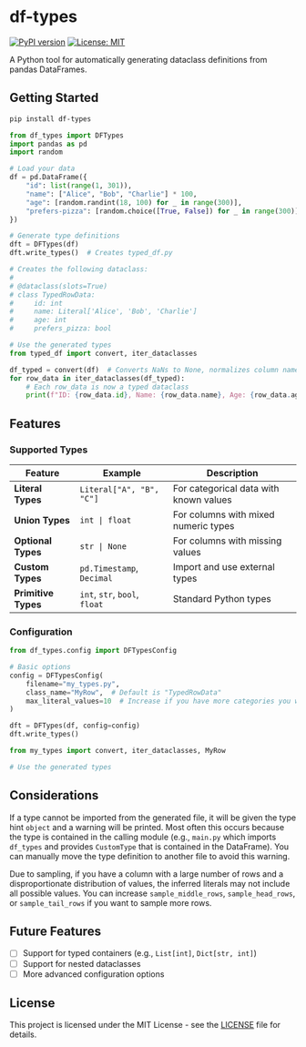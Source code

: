 # df-types

[![PyPI version](https://badge.fury.io/py/df-types.svg)](https://badge.fury.io/py/df-types)
[![License: MIT](https://img.shields.io/badge/License-MIT-yellow.svg)](https://opensource.org/licenses/MIT)

A Python tool for automatically generating dataclass definitions from pandas DataFrames.

## Getting Started

```bash
pip install df-types
```

```python
from df_types import DFTypes
import pandas as pd
import random

# Load your data
df = pd.DataFrame({
    "id": list(range(1, 301)),
    "name": ["Alice", "Bob", "Charlie"] * 100,
    "age": [random.randint(18, 100) for _ in range(300)],
    "prefers-pizza": [random.choice([True, False]) for _ in range(300)]  # Not a valid Python identifier, will be normalized
})

# Generate type definitions
dft = DFTypes(df)
dft.write_types()  # Creates typed_df.py

# Creates the following dataclass:
#
# @dataclass(slots=True)
# class TypedRowData:
#     id: int
#     name: Literal['Alice', 'Bob', 'Charlie']
#     age: int
#     prefers_pizza: bool

# Use the generated types
from typed_df import convert, iter_dataclasses

df_typed = convert(df)  # Converts NaNs to None, normalizes column names to Python identifiers
for row_data in iter_dataclasses(df_typed):
    # Each row_data is now a typed dataclass
    print(f"ID: {row_data.id}, Name: {row_data.name}, Age: {row_data.age}, Prefers Pizza: {row_data.prefers_pizza}")
```

## Features

### Supported Types

| Feature             | Example                       | Description                            |
| ------------------- | ----------------------------- | -------------------------------------- |
| **Literal Types**   | `Literal["A", "B", "C"]`      | For categorical data with known values |
| **Union Types**     | `int \| float`                | For columns with mixed numeric types   |
| **Optional Types**  | `str \| None`                 | For columns with missing values        |
| **Custom Types**    | `pd.Timestamp`, `Decimal`     | Import and use external types          |
| **Primitive Types** | `int`, `str`, `bool`, `float` | Standard Python types                  |

### Configuration

```python
from df_types.config import DFTypesConfig

# Basic options
config = DFTypesConfig(
    filename="my_types.py",
    class_name="MyRow",  # Default is "TypedRowData"
    max_literal_values=10  # Increase if you have more categories you want to infer as Literal types
)

dft = DFTypes(df, config=config)
dft.write_types()

from my_types import convert, iter_dataclasses, MyRow

# Use the generated types
```

## Considerations

If a type cannot be imported from the generated file, it will be given the type hint `object` and a warning will be printed. Most often this occurs because the type is contained in the calling module (e.g., `main.py` which imports `df_types` and provides `CustomType` that is contained in the DataFrame). You can manually move the type definition to another file to avoid this warning.

Due to sampling, if you have a column with a large number of rows and a disproportionate distribution of values, the inferred literals may not include all possible values. You can increase `sample_middle_rows`, `sample_head_rows`, or `sample_tail_rows` if you want to sample more rows.

## Future Features

- [ ] Support for typed containers (e.g., `List[int]`, `Dict[str, int]`)
- [ ] Support for nested dataclasses
- [ ] More advanced configuration options

## License

This project is licensed under the MIT License - see the [LICENSE](LICENSE) file for details.
